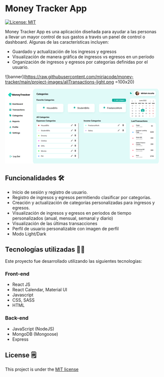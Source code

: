 # Money Tracker App
[![License: MIT](https://img.shields.io/badge/License-MIT-green.svg)](https://github.com/miriacode/money-tracker/blob/main/LICENSE)

Money Tracker App es una aplicación diseñada para ayudar a las personas a llevar un mayor control de sus gastos a través un panel de control o dashboard. Algunas de las características incluyen:

- Guardado y actualización de los ingresos y egresos
- Visualización de manera gráfica de ingresos vs egresos en un período
- Organización de ingresos y egresos por categorías definidas por el usuario.

![banner](https://raw.githubusercontent.com/miriacode/money-tracker/main/project-images/allTransactions-light.png =100x20)

![banner](https://raw.githubusercontent.com/miriacode/money-tracker/main/project-images/categories-light.png)



## Funcionalidades 🛠
- Inicio de sesión y registro de usuario.
- Registro de ingresos y egresos permitiendo clasificar por categorías.
- Creación y actualización de categorías personalizadas para ingresos y egresos.
- Visualización de ingresos y egresos en periodos de tiempo personalizados (anual, mensual, semanal y diario)
- Visualización de las últimas transacciones
- Perfil de usuario personalizable con imagen de perfil
- Modo Light/Dark

## Tecnologías utilizadas 👩‍💻
Este proyecto fue desarrollado utilizando las siguientes tecnologías:
### Front-end
- React JS
- React Calendar, Material UI
- Javascript
- CSS, SASS
- HTML

### Back-end
- JavaScript (NodeJS)
- MongoDB (Mongoose)
- Express

## License 🗒
This project is under the [MIT license](https://github.com/miriacode/money-tracker/blob/main/LICENSE)